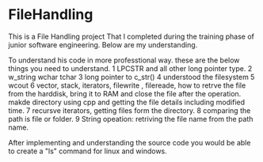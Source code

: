 # FileHandling
This is a File Handling project That I completed during the training phase of junior software engineering.
Below are my understanding.


To understand his code in more professtional way.
these are the below things you need to understand.
1 LPCSTR and all other long pointer type.
2 w_string wchar tchar
3 long pointer to c_str()
4 understood the filesystem
5 wcout 
6 vector, stack, iterators, filewrite , filereade, how to retrve the file from the harddisk, bring it to RAM and close the file after the operation.
  makde directory using cpp and getting the file details including modified time.
7 recursve iterators, getting files form the directory.
8 comparing the path is file or folder.
9 String opeation: retriving the file name from the path name. 




After implementing and understanding the source code you would be able to create a "ls" command for linux and windows. 
